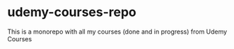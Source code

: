 # udemy-courses-repo
This is a monorepo with all my courses (done and in progress) from Udemy Courses
